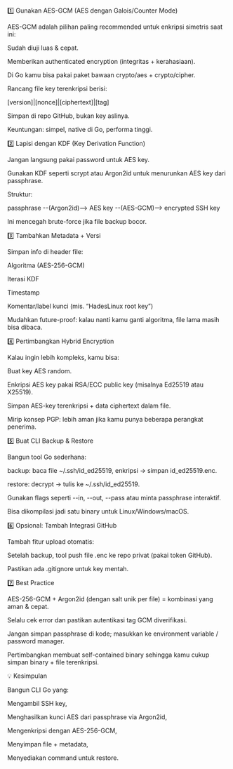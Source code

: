 1️⃣ Gunakan AES-GCM (AES dengan Galois/Counter Mode)

AES-GCM adalah pilihan paling recommended untuk enkripsi simetris saat ini:

Sudah diuji luas & cepat.

Memberikan authenticated encryption (integritas + kerahasiaan).

Di Go kamu bisa pakai paket bawaan crypto/aes + crypto/cipher.

Rancang file key terenkripsi berisi:

[version]|[nonce]|[ciphertext]|[tag]


Simpan di repo GitHub, bukan key aslinya.

Keuntungan: simpel, native di Go, performa tinggi.

2️⃣ Lapisi dengan KDF (Key Derivation Function)

Jangan langsung pakai password untuk AES key.

Gunakan KDF seperti scrypt atau Argon2id untuk menurunkan AES key dari passphrase.

Struktur:

passphrase --(Argon2id)--> AES key --(AES-GCM)--> encrypted SSH key


Ini mencegah brute-force jika file backup bocor.

3️⃣ Tambahkan Metadata + Versi

Simpan info di header file:

Algoritma (AES-256-GCM)

Iterasi KDF

Timestamp

Komentar/label kunci (mis. “HadesLinux root key”)

Mudahkan future-proof: kalau nanti kamu ganti algoritma, file lama masih bisa dibaca.

4️⃣ Pertimbangkan Hybrid Encryption

Kalau ingin lebih kompleks, kamu bisa:

Buat key AES random.

Enkripsi AES key pakai RSA/ECC public key (misalnya Ed25519 atau X25519).

Simpan AES-key terenkripsi + data ciphertext dalam file.

Mirip konsep PGP: lebih aman jika kamu punya beberapa perangkat penerima.

5️⃣ Buat CLI Backup & Restore

Bangun tool Go sederhana:

backup: baca file ~/.ssh/id_ed25519, enkripsi → simpan id_ed25519.enc.

restore: decrypt → tulis ke ~/.ssh/id_ed25519.

Gunakan flags seperti --in, --out, --pass atau minta passphrase interaktif.

Bisa dikompilasi jadi satu binary untuk Linux/Windows/macOS.

6️⃣ Opsional: Tambah Integrasi GitHub

Tambah fitur upload otomatis:

Setelah backup, tool push file .enc ke repo privat (pakai token GitHub).

Pastikan ada .gitignore untuk key mentah.

7️⃣ Best Practice

AES-256-GCM + Argon2id (dengan salt unik per file) = kombinasi yang aman & cepat.

Selalu cek error dan pastikan autentikasi tag GCM diverifikasi.

Jangan simpan passphrase di kode; masukkan ke environment variable / password manager.

Pertimbangkan membuat self-contained binary sehingga kamu cukup simpan binary + file terenkripsi.

💡 Kesimpulan

Bangun CLI Go yang:

Mengambil SSH key,

Menghasilkan kunci AES dari passphrase via Argon2id,

Mengenkripsi dengan AES-256-GCM,

Menyimpan file + metadata,

Menyediakan command untuk restore.